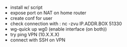 * install w/ script
* expose port on NAT on home router
* create conf for user
* check connection with : nc -zvu IP.ADDR.BOX  51330
* wg-quick up wg0 (enable interface (on both))
* try ping VPN (10.X.X.X)
* connect with SSH on VPN



